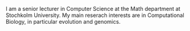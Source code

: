 I am a senior lecturer in Computer Science at the Math department at Stochkolm University.
My main reserach interests are in Computational Biology, in particular evolution and genomics.
